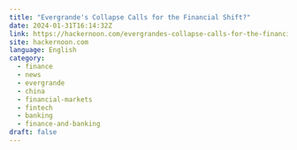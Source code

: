 ```yaml
---
title: "Evergrande's Collapse Calls for the Financial Shift?"
date: 2024-01-31T16:14:32Z
link: https://hackernoon.com/evergrandes-collapse-calls-for-the-financial-shift?source=rss&utm_medium=RSS&utm_source=news.12bit.vn
site: hackernoon.com
language: English
category:
  - finance
  - news
  - evergrande
  - china
  - financial-markets
  - fintech
  - banking
  - finance-and-banking
draft: false
---
```

